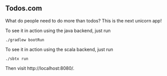## Todos.com

What do people need to do more than todos? This is the next unicorn app! 

To see it in action using the java backend, just run
```
./gradlew bootRun
```

To see it in action using the scala backend, just run
```
./sbtx run
```

Then visit http://localhost:8080/.


